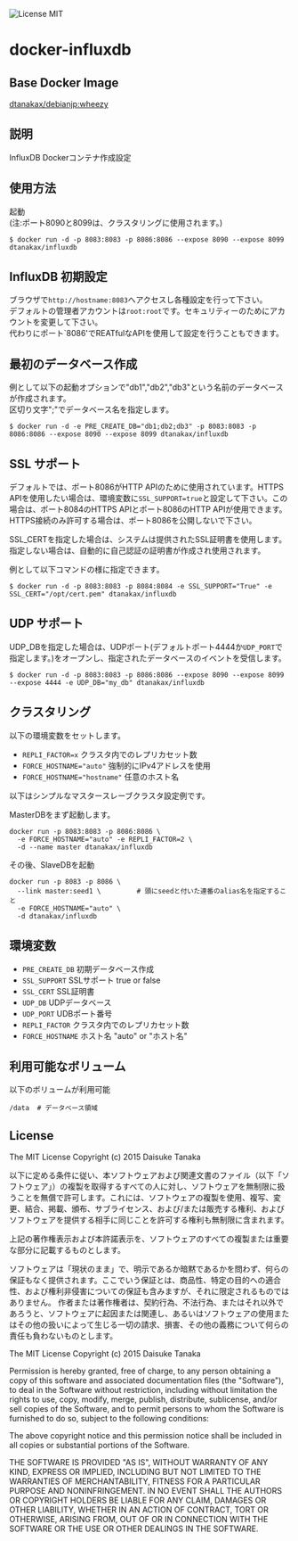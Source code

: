 ![License MIT](https://img.shields.io/badge/license-MIT-blue.svg)

docker-influxdb
=====================

Base Docker Image
-----

[dtanakax/debianjp:wheezy](https://registry.hub.docker.com/u/dtanakax/debianjp/)

説明
--------------------------

InfluxDB Dockerコンテナ作成設定

使用方法
-------------------------

起動  
(注:ポート8090と8099は、クラスタリングに使用されます。)

    $ docker run -d -p 8083:8083 -p 8086:8086 --expose 8090 --expose 8099 dtanakax/influxdb

InfluxDB 初期設定
-------------------------

ブラウザで`http://hostname:8083`へアクセスし各種設定を行って下さい。  
デフォルトの管理者アカウントは`root:root`です。セキュリティーのためにアカウントを変更して下さい。  
代わりにポート`8086'でREATfulなAPIを使用して設定を行うこともできます。

最初のデータベース作成
-------------------------

例として以下の起動オプションで"db1","db2","db3"という名前のデータベースが作成されます。  
区切り文字";"でデータベース名を指定します。

    $ docker run -d -e PRE_CREATE_DB="db1;db2;db3" -p 8083:8083 -p 8086:8086 --expose 8090 --expose 8099 dtanakax/influxdb

SSL サポート
-------------------------

デフォルトでは、ポート8086がHTTP APIのために使用されています。HTTPS
 APIを使用したい場合は、環境変数に`SSL_SUPPORT=true`と設定して下さい。この場合は、ポート8084のHTTPS APIとポート8086のHTTP APIが使用できます。HTTPS接続のみ許可する場合は、ポート8086を公開しないで下さい。  
  
SSL_CERTを指定した場合は、システムは提供されたSSL証明書を使用します。指定しない場合は、自動的に自己認証の証明書が作成され使用されます。

例として以下コマンドの様に指定できます。

    $ docker run -d -p 8083:8083 -p 8084:8084 -e SSL_SUPPORT="True" -e SSL_CERT="/opt/cert.pem" dtanakax/influxdb

UDP サポート
-------------------------

UDP_DBを指定した場合は、UDPポート(デフォルトポート4444か`UDP_PORT`で指定します。)をオープンし、指定されたデータベースのイベントを受信します。

    $ docker run -d -p 8083:8083 -p 8086:8086 --expose 8090 --expose 8099 --expose 4444 -e UDP_DB="my_db" dtanakax/influxdb

クラスタリング
-------------------------

以下の環境変数をセットします。

- `REPLI_FACTOR=x` クラスタ内でのレプリカセット数
- `FORCE_HOSTNAME="auto"` 強制的にIPv4アドレスを使用
- `FORCE_HOSTNAME="hostname"` 任意のホスト名

以下はシンプルなマスタースレーブクラスタ設定例です。

MasterDBをまず起動します。

    docker run -p 8083:8083 -p 8086:8086 \
      -e FORCE_HOSTNAME="auto" -e REPLI_FACTOR=2 \
      -d --name master dtanakax/influxdb

その後、SlaveDBを起動

    docker run -p 8083 -p 8086 \
      --link master:seed1 \         # 頭にseedと付いた連番のalias名を指定すること
      -e FORCE_HOSTNAME="auto" \
      -d dtanakax/influxdb

環境変数
--------------------------

- `PRE_CREATE_DB` 初期データベース作成
- `SSL_SUPPORT` SSLサポート true or false
- `SSL_CERT` SSL証明書
- `UDP_DB` UDPデータベース
- `UDP_PORT` UDBポート番号
- `REPLI_FACTOR` クラスタ内でのレプリカセット数
- `FORCE_HOSTNAME` ホスト名  "auto" or "ホスト名"

利用可能なボリューム
-------------------------

以下のボリュームが利用可能

    /data  # データベース領域

License
-------------------------

The MIT License
Copyright (c) 2015 Daisuke Tanaka

以下に定める条件に従い、本ソフトウェアおよび関連文書のファイル（以下「ソフトウェア」）の複製を取得するすべての人に対し、ソフトウェアを無制限に扱うことを無償で許可します。これには、ソフトウェアの複製を使用、複写、変更、結合、掲載、頒布、サブライセンス、および/または販売する権利、およびソフトウェアを提供する相手に同じことを許可する権利も無制限に含まれます。

上記の著作権表示および本許諾表示を、ソフトウェアのすべての複製または重要な部分に記載するものとします。

ソフトウェアは「現状のまま」で、明示であるか暗黙であるかを問わず、何らの保証もなく提供されます。ここでいう保証とは、商品性、特定の目的への適合性、および権利非侵害についての保証も含みますが、それに限定されるものではありません。 作者または著作権者は、契約行為、不法行為、またはそれ以外であろうと、ソフトウェアに起因または関連し、あるいはソフトウェアの使用またはその他の扱いによって生じる一切の請求、損害、その他の義務について何らの責任も負わないものとします。

The MIT License
Copyright (c) 2015 Daisuke Tanaka

Permission is hereby granted, free of charge, to any person obtaining a copy
of this software and associated documentation files (the "Software"), to deal
in the Software without restriction, including without limitation the rights
to use, copy, modify, merge, publish, distribute, sublicense, and/or sell
copies of the Software, and to permit persons to whom the Software is
furnished to do so, subject to the following conditions:

The above copyright notice and this permission notice shall be included in all
copies or substantial portions of the Software.

THE SOFTWARE IS PROVIDED "AS IS", WITHOUT WARRANTY OF ANY KIND, EXPRESS OR
IMPLIED, INCLUDING BUT NOT LIMITED TO THE WARRANTIES OF MERCHANTABILITY,
FITNESS FOR A PARTICULAR PURPOSE AND NONINFRINGEMENT. IN NO EVENT SHALL THE
AUTHORS OR COPYRIGHT HOLDERS BE LIABLE FOR ANY CLAIM, DAMAGES OR OTHER
LIABILITY, WHETHER IN AN ACTION OF CONTRACT, TORT OR OTHERWISE, ARISING FROM,
OUT OF OR IN CONNECTION WITH THE SOFTWARE OR THE USE OR OTHER DEALINGS IN THE
SOFTWARE.